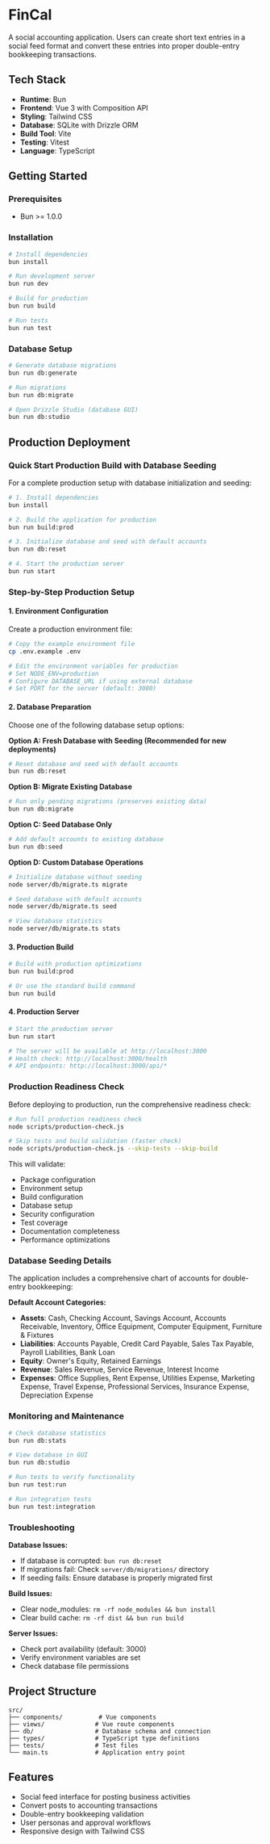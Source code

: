 # FinCal

A social accounting application. Users can create short text entries in a social feed format and convert these entries into proper double-entry bookkeeping transactions.

## Tech Stack

- **Runtime**: Bun
- **Frontend**: Vue 3 with Composition API
- **Styling**: Tailwind CSS
- **Database**: SQLite with Drizzle ORM
- **Build Tool**: Vite
- **Testing**: Vitest
- **Language**: TypeScript

## Getting Started

### Prerequisites

- Bun >= 1.0.0

### Installation

```bash
# Install dependencies
bun install

# Run development server
bun run dev

# Build for production
bun run build

# Run tests
bun run test
```

### Database Setup

```bash
# Generate database migrations
bun run db:generate

# Run migrations
bun run db:migrate

# Open Drizzle Studio (database GUI)
bun run db:studio
```

## Production Deployment

### Quick Start Production Build with Database Seeding

For a complete production setup with database initialization and seeding:

```bash
# 1. Install dependencies
bun install

# 2. Build the application for production
bun run build:prod

# 3. Initialize database and seed with default accounts
bun run db:reset

# 4. Start the production server
bun run start
```

### Step-by-Step Production Setup

#### 1. Environment Configuration

Create a production environment file:

```bash
# Copy the example environment file
cp .env.example .env

# Edit the environment variables for production
# Set NODE_ENV=production
# Configure DATABASE_URL if using external database
# Set PORT for the server (default: 3000)
```

#### 2. Database Preparation

Choose one of the following database setup options:

**Option A: Fresh Database with Seeding (Recommended for new deployments)**
```bash
# Reset database and seed with default accounts
bun run db:reset
```

**Option B: Migrate Existing Database**
```bash
# Run only pending migrations (preserves existing data)
bun run db:migrate
```

**Option C: Seed Database Only**
```bash
# Add default accounts to existing database
bun run db:seed
```

**Option D: Custom Database Operations**
```bash
# Initialize database without seeding
node server/db/migrate.ts migrate

# Seed database with default accounts
node server/db/migrate.ts seed

# View database statistics
node server/db/migrate.ts stats
```

#### 3. Production Build

```bash
# Build with production optimizations
bun run build:prod

# Or use the standard build command
bun run build
```

#### 4. Production Server

```bash
# Start the production server
bun run start

# The server will be available at http://localhost:3000
# Health check: http://localhost:3000/health
# API endpoints: http://localhost:3000/api/*
```

### Production Readiness Check

Before deploying to production, run the comprehensive readiness check:

```bash
# Run full production readiness check
node scripts/production-check.js

# Skip tests and build validation (faster check)
node scripts/production-check.js --skip-tests --skip-build
```

This will validate:
- Package configuration
- Environment setup
- Build configuration
- Database setup
- Security configuration
- Test coverage
- Documentation completeness
- Performance optimizations

### Database Seeding Details

The application includes a comprehensive chart of accounts for double-entry bookkeeping:

**Default Account Categories:**
- **Assets**: Cash, Checking Account, Savings Account, Accounts Receivable, Inventory, Office Equipment, Computer Equipment, Furniture & Fixtures
- **Liabilities**: Accounts Payable, Credit Card Payable, Sales Tax Payable, Payroll Liabilities, Bank Loan
- **Equity**: Owner's Equity, Retained Earnings
- **Revenue**: Sales Revenue, Service Revenue, Interest Income
- **Expenses**: Office Supplies, Rent Expense, Utilities Expense, Marketing Expense, Travel Expense, Professional Services, Insurance Expense, Depreciation Expense

### Monitoring and Maintenance

```bash
# Check database statistics
bun run db:stats

# View database in GUI
bun run db:studio

# Run tests to verify functionality
bun run test:run

# Run integration tests
bun run test:integration
```

### Troubleshooting

**Database Issues:**
- If database is corrupted: `bun run db:reset`
- If migrations fail: Check `server/db/migrations/` directory
- If seeding fails: Ensure database is properly migrated first

**Build Issues:**
- Clear node_modules: `rm -rf node_modules && bun install`
- Clear build cache: `rm -rf dist && bun run build`

**Server Issues:**
- Check port availability (default: 3000)
- Verify environment variables are set
- Check database file permissions

## Project Structure

```
src/
├── components/          # Vue components
├── views/              # Vue route components
├── db/                 # Database schema and connection
├── types/              # TypeScript type definitions
├── tests/              # Test files
└── main.ts             # Application entry point
```

## Features

- Social feed interface for posting business activities
- Convert posts to accounting transactions
- Double-entry bookkeeping validation
- User personas and approval workflows
- Responsive design with Tailwind CSS